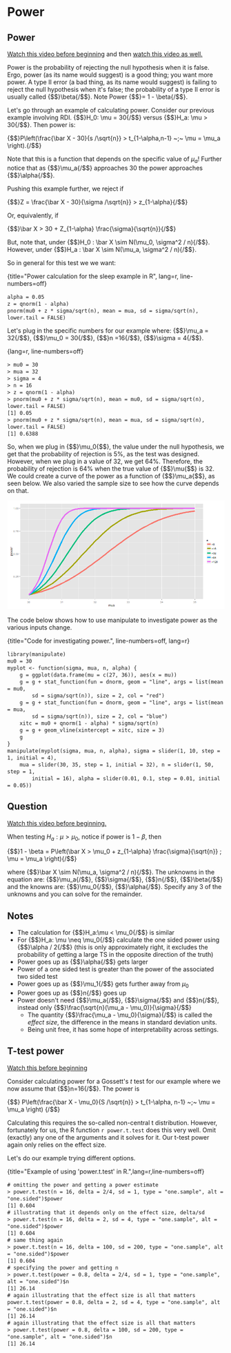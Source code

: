 # Power

## Power
[Watch this video before beginning](http://youtu.be/-TsBOLiW4rQ?list=PLpl-gQkQivXiBmGyzLrUjzsblmQsLtkzJ)
and then
[watch this video as well.](http://youtu.be/GRS2b1aedmk?list=PLpl-gQkQivXiBmGyzLrUjzsblmQsLtkzJ)

Power is the probability of rejecting the null hypothesis when it is false.
Ergo, power (as its name would suggest) is a good thing; you want more power.
A type II error (a bad thing, as its name would suggest) is failing to reject
the null hypothesis when it's false; the probability of a type II error is
usually called {$$}\beta{/$$}. Note Power  {$$}= 1 - \beta{/$$}.

Let's go through an example of calculating power.
Consider our previous example involving RDI.
{$$}H_0: \mu = 30{/$$} versus {$$}H_a: \mu > 30{/$$}.
Then power is:

{$$}P\left(\frac{\bar X - 30}{s /\sqrt{n}} > t_{1-\alpha,n-1} ~;~ \mu = \mu_a \right).{/$$}

Note that this is a function that depends on the specific value of $\mu_a$!
Further notice that as {$$}\mu_a{/$$} approaches 30 the power approaches {$$}\alpha{/$$}.


Pushing this example further, we reject if

{$$}Z = \frac{\bar X - 30}{\sigma /\sqrt{n}} > z_{1-\alpha}{/$$}

Or, equivalently, if

{$$}\bar X > 30 + Z_{1-\alpha} \frac{\sigma}{\sqrt{n}}{/$$}

But, note that, under {$$}H_0 : \bar X \sim N(\mu_0, \sigma^2 / n){/$$}.
However, under {$$}H_a : \bar X \sim N(\mu_a, \sigma^2 / n){/$$}.

So in general for this test we we want:

{title="Power calculation for the sleep example in R", lang=r, line-numbers=off}
~~~
alpha = 0.05
z = qnorm(1 - alpha)
pnorm(mu0 + z * sigma/sqrt(n), mean = mua, sd = sigma/sqrt(n), lower.tail = FALSE)
~~~

Let's plug in the specific numbers for our example where:
{$$}\mu_a = 32{/$$}, {$$}\mu_0 = 30{/$$}, {$$}n =16{/$$}, {$$}\sigma = 4{/$$}.

{lang=r, line-numbers=off}
~~~
> mu0 = 30
> mua = 32
> sigma = 4
> n = 16
> z = qnorm(1 - alpha)
> pnorm(mu0 + z * sigma/sqrt(n), mean = mu0, sd = sigma/sqrt(n), lower.tail = FALSE)
[1] 0.05
> pnorm(mu0 + z * sigma/sqrt(n), mean = mua, sd = sigma/sqrt(n), lower.tail = FALSE)
[1] 0.6388
~~~

So, when we plug in {$$}\mu_0{\$$}, the value under the null hypothesis, we
get that the probability of rejection is 5%, as the test was designed. However,
when we plug in a value of 32, we get 64%. Therefore, the probability of
rejection is 64% when the true value of {$$}\mu{\$$} is 32. We could create
a curve of the power as a function of {$$}\mu_a{\$$}, as seen below.
We also varied the sample size to see how the curve depends on that.

![Plot of power as {$$}\mu_a{/$$} varies.](images/powerCurve.png)

The code below shows how to use manipulate to investigate power
as the various inputs change.

{title="Code for investigating power.", line-numbers=off, lang=r}
~~~
library(manipulate)
mu0 = 30
myplot <- function(sigma, mua, n, alpha) {
    g = ggplot(data.frame(mu = c(27, 36)), aes(x = mu))
    g = g + stat_function(fun = dnorm, geom = "line", args = list(mean = mu0,
        sd = sigma/sqrt(n)), size = 2, col = "red")
    g = g + stat_function(fun = dnorm, geom = "line", args = list(mean = mua,
        sd = sigma/sqrt(n)), size = 2, col = "blue")
    xitc = mu0 + qnorm(1 - alpha) * sigma/sqrt(n)
    g = g + geom_vline(xintercept = xitc, size = 3)
    g
}
manipulate(myplot(sigma, mua, n, alpha), sigma = slider(1, 10, step = 1, initial = 4),
    mua = slider(30, 35, step = 1, initial = 32), n = slider(1, 50, step = 1,
        initial = 16), alpha = slider(0.01, 0.1, step = 0.01, initial = 0.05))
~~~

## Question
[Watch this video before beginning.](http://youtu.be/3bWhP5MyuqI?list=PLpl-gQkQivXiBmGyzLrUjzsblmQsLtkzJ)

 When testing $H_a : \mu > \mu_0$, notice if power is $1 - \beta$, then

{$$}1 - \beta = P\left(\bar X > \mu_0 + z_{1-\alpha} \frac{\sigma}{\sqrt{n}} ; \mu = \mu_a \right){/$$}

where {$$}\bar X \sim N(\mu_a, \sigma^2 / n){/$$}. The
unknowns in the equation are: {$$}\mu_a{/$$}, {$$}\sigma{/$$}, {$$}n{/$$},
{$$}\beta{/$$} and the knowns are: {$$}\mu_0{/$$}, {$$}\alpha{/$$}.
Specify any 3 of the unknowns and you can solve for the remainder.

## Notes
- The calculation for {$$}H_a:\mu < \mu_0{/$$} is similar
- For {$$}H_a: \mu \neq \mu_0{/$$} calculate the one sided power using
  {$$}\alpha / 2{/$$} (this is only approximately right, it excludes the probability of
  getting a large TS in the opposite direction of the truth)
- Power goes up as {$$}\alpha{/$$} gets larger
- Power of a one sided test is greater than the power of the
  associated two sided test
- Power goes up as {$$}\mu_1{/$$} gets further away from $\mu_0$
- Power goes up as {$$}n{/$$} goes up
- Power doesn't need {$$}\mu_a{/$$}, {$$}\sigma{/$$} and {$$}n{/$$}, instead only {$$}\frac{\sqrt{n}(\mu_a - \mu_0)}{\sigma}{/$$}
  - The quantity {$$}\frac{\mu_a - \mu_0}{\sigma}{/$$} is called the *effect size*, the difference in the means in standard deviation units.
  - Being unit free, it has some hope of interpretability across settings.

## T-test power
[Watch this before beginning](http://youtu.be/1DiwutNpt5Y?list=PLpl-gQkQivXiBmGyzLrUjzsblmQsLtkzJ)

Consider calculating power for a Gossett's *t* test for our example where
we now assume that {$$}n=16{/$$}. The power is

{$$}
P\left(\frac{\bar X - \mu_0}{S /\sqrt{n}} > t_{1-\alpha, n-1} ~;~ \mu = \mu_a \right)
{/$$}

Calculating this requires the so-called non-central t distribution.
However, fortunately for us, the R function `r power.t.test` does this very well.
Omit (exactly) any one of the arguments and it solves for it. Our t-test
power again only relies on the effect size.

Let's do our example trying different options.

{title="Example of using 'power.t.test' in R.",lang=r,line-numbers=off}
~~~
# omitting the power and getting a power estimate
> power.t.test(n = 16, delta = 2/4, sd = 1, type = "one.sample", alt = "one.sided")$power
[1] 0.604
# illustrating that it depends only on the effect size, delta/sd
> power.t.test(n = 16, delta = 2, sd = 4, type = "one.sample", alt = "one.sided")$power
[1] 0.604
# same thing again
> power.t.test(n = 16, delta = 100, sd = 200, type = "one.sample", alt = "one.sided")$power
[1] 0.604
# specifying the power and getting n
> power.t.test(power = 0.8, delta = 2/4, sd = 1, type = "one.sample", alt = "one.sided")$n
[1] 26.14
# again illustrating that the effect size is all that matters
power.t.test(power = 0.8, delta = 2, sd = 4, type = "one.sample", alt = "one.sided")$n
[1] 26.14
# again illustrating that the effect size is all that matters
> power.t.test(power = 0.8, delta = 100, sd = 200, type = "one.sample", alt = "one.sided")$n
[1] 26.14
~~~
